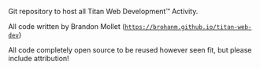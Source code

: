 Git repository to host all Titan Web Development&trade; Activity.

All code written by Brandon Mollet (<code>https://brohanm.github.io/titan-web-dev</code>)

All code completely open source to be reused however seen fit, but please include attribution!